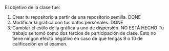 El objetivo de la clase fue:
1. Crear tu repositorio a partir de una repositorio semilla. DONE
2. Modificar la gráfica con tus datos personales. DONE
3. Cambiar el estilo de la gráfica a uno de dispersión. NO ESTÁ HECHO
Tu trabajo se tomó como dos tercios de participación de clase. 
Esto no tiene ningún efecto negativo en caso de que tengas 9 o 10 de calificación en el examen.
